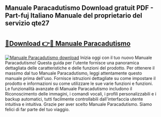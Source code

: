 ## Manuale Paracadutismo Download gratuit PDF - Part-fuj Italiano Manuale del proprietario del servizio qte27

# <h2><a href="http://dfc4dx.blite.top/?on=Manuale+Paracadutismo">🔗Download 👉🔴 Manuale Paracadutismo</a></h2>

[![Manuale Paracadutismo download](https://i.imgur.com/lujVjoI.png)](http://dfc4dx.blite.top/?on=Manuale+Paracadutismo)
Inizia oggi con il tuo nuovo Manuale Paracadutismo! Questa guida per l'utente fornisce una panoramica dettagliata delle caratteristiche e delle funzioni del prodotto. Per ottenere il massimo dal tuo Manuale Paracadutismo, leggi attentamente questo manuale prima dell'uso. Fornisce istruzioni dettagliate su come impostare il prodotto e informazioni su come utilizzare le sue varie funzioni e funzioni. Le funzionalità avanzate di Manuale Paracadutismo includono il Riconoscimento delle immagini, i comandi vocali, i profili personalizzabili e i backup automatici, tutti facilmente controllabili dall'interfaccia utente intuitiva e intuitiva. Grazie per aver scelto Manuale Paracadutismo. Siamo felici di far parte del tuo viaggio.
